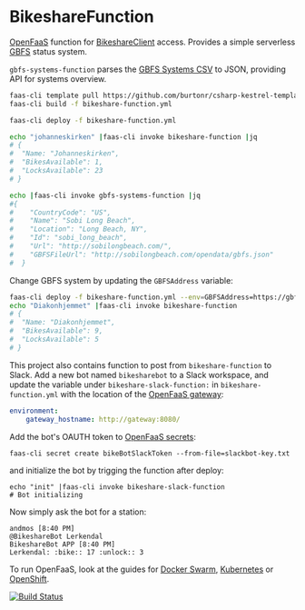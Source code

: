 BikeshareFunction
===

[OpenFaaS](https://www.openfaas.com/) function for [BikeshareClient](https://github.com/andmos/BikeshareClient) access.
Provides a simple serverless [GBFS](https://github.com/NABSA/gbfs) status system.

`gbfs-systems-function` parses the [GBFS Systems CSV](https://raw.githubusercontent.com/NABSA/gbfs/master/systems.csv) to JSON, providing API for systems overview.

```bash
faas-cli template pull https://github.com/burtonr/csharp-kestrel-template
faas-cli build -f bikeshare-function.yml

faas-cli deploy -f bikeshare-function.yml

echo "johanneskirken" |faas-cli invoke bikeshare-function |jq
# {
#  "Name: "Johanneskirken",
#  "BikesAvailable": 1,
#  "LocksAvailable": 23
# }

echo |faas-cli invoke gbfs-systems-function |jq
#{
#    "CountryCode": "US",
#    "Name": "Sobi Long Beach",
#    "Location": "Long Beach, NY",
#    "Id": "sobi_long_beach",
#    "Url": "http://sobilongbeach.com/",
#    "GBFSFileUrl": "http://sobilongbeach.com/opendata/gbfs.json"
#  }
```

Change GBFS system by updating the `GBFSAddress` variable:

```bash
faas-cli deploy -f bikeshare-function.yml --env=GBFSAddress=https://gbfs.urbansharing.com/oslobysykkel.no/gbfs.json update=true
echo "Diakonhjemmet" |faas-cli invoke bikeshare-function
# {
#  "Name: "Diakonhjemmet",
#  "BikesAvailable": 9,
#  "LocksAvailable": 5
# }
```

This project also contains function to post from `bikeshare-function` to Slack. Add a new bot named `bikesharebot` to a Slack workspace, and update the variable under `bikeshare-slack-function:` in `bikeshare-function.yml` with the location of the [OpenFaaS gateway](https://github.com/openfaas/workshop/blob/master/lab4.md#call-one-function-from-another):

```yaml
environment:
    gateway_hostname: http://gateway:8080/
```

Add the bot's OAUTH token to [OpenFaaS secrets](https://docs.openfaas.com/reference/secrets/):

```shell
faas-cli secret create bikeBotSlackToken --from-file=slackbot-key.txt
```

and initialize the bot by trigging the function after deploy:

```shell
echo "init" |faas-cli invoke bikeshare-slack-function
# Bot initializing
```

Now simply ask the bot for a station:

```shell
andmos [8:40 PM]
@BikeshareBot Lerkendal
BikeshareBot APP [8:40 PM]
Lerkendal: :bike:: 17 :unlock:: 3
```

To run OpenFaaS, look at the guides for [Docker Swarm](https://docs.openfaas.com/deployment/docker-swarm/), [Kubernetes](https://docs.openfaas.com/deployment/kubernetes/) or [OpenShift](https://docs.openfaas.com/deployment/openshift/).

[![Build Status](https://travis-ci.org/andmos/BikeshareFunction.svg?branch=master)](https://travis-ci.org/andmos/BikeshareFunction)